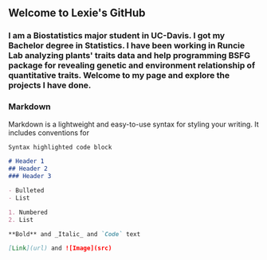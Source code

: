 ## Welcome to Lexie's GitHub

### I am a Biostatistics major student in UC-Davis. I got my Bachelor degree in Statistics. I have been working in Runcie Lab analyzing plants' traits data and help programming BSFG package for revealing genetic and environment relationship of quantitative traits. Welcome to my page and explore the projects I have done.

### Markdown

Markdown is a lightweight and easy-to-use syntax for styling your writing. It includes conventions for

```markdown
Syntax highlighted code block

# Header 1
## Header 2
### Header 3

- Bulleted
- List

1. Numbered
2. List

**Bold** and _Italic_ and `Code` text

[Link](url) and ![Image](src)
```



